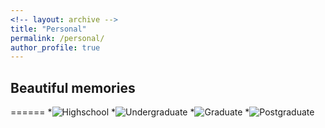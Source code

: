 ```yaml
---
<!-- layout: archive -->
title: "Personal"
permalink: /personal/
author_profile: true
---
```

 
## Beautiful memories
======
*![Highschool]("https://wangjw6.github.io/images/hs.png")
*![Undergraduate]("https://wangjw6.github.io/images/undergraduate.png")
*![Graduate]("https://wangjw6.github.io/images/graduate.png")
*![Postgraduate]("https://wangjw6.github.io/images/pg.png")



